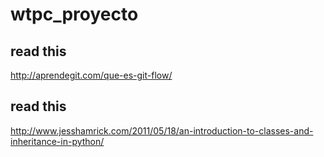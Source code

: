# wtpc_proyecto

## read this
http://aprendegit.com/que-es-git-flow/

## read this
http://www.jesshamrick.com/2011/05/18/an-introduction-to-classes-and-inheritance-in-python/
